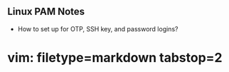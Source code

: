 ## Linux PAM Notes ##

- How to set up for OTP, SSH key, and password logins?


# vim: filetype=markdown tabstop=2
